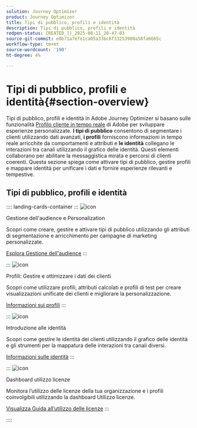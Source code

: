 ```yaml
---
solution: Journey Optimizer
product: Journey Optimizer
title: Tipi di pubblico, profili e identità
description: Tipi di pubblico, profili e identità
redpen-status: CREATED_||_2025-08-11_20-47-03
source-git-commit: e8b71a7efe1ca05a33bc6f33253900a58fa6665c
workflow-type: tm+mt
source-wordcount: '190'
ht-degree: 4%

---
```



# Tipi di pubblico, profili e identità{#section-overview}

Tipi di pubblico, profili e identità in Adobe Journey Optimizer si basano sulle funzionalità [Profilo cliente in tempo reale](https://experienceleague.adobe.com/en/docs/experience-platform/profile/home) di Adobe per sviluppare esperienze personalizzate. **I tipi di pubblico** consentono di segmentare i clienti utilizzando dati avanzati, **i profili** forniscono informazioni in tempo reale arricchite da comportamenti e attributi e **le identità** collegano le interazioni tra canali utilizzando il grafico delle identità. Questi elementi collaborano per abilitare la messaggistica mirata e percorsi di clienti coerenti. Questa sezione spiega come attivare tipi di pubblico, gestire profili e mappare identità per unificare i dati e fornire esperienze rilevanti e tempestive.

## Tipi di pubblico, profili e identità

:::: landing-cards-container
:::
![icon](https://cdn.experienceleague.adobe.com/icons/bullseye.svg)

Gestione dell&#39;audience e Personalization

Scopri come creare, gestire e attivare tipi di pubblico utilizzando gli attributi di segmentazione e arricchimento per campagne di marketing personalizzate.

[Esplora Gestione dell&#39;audience](audiences-landing-page.md)
:::

:::
![icon](https://cdn.experienceleague.adobe.com/icons/user-circle.svg)

Profili: Gestire e ottimizzare i dati dei clienti

Scopri come utilizzare profili, attributi calcolati e profili di test per creare visualizzazioni unificate dei clienti e migliorare la personalizzazione.

[Informazioni sui profili](profiles-landing-page.md)
:::

:::
![icon](https://cdn.experienceleague.adobe.com/icons/fingerprint.svg)

Introduzione alle identità

Scopri come gestire le identità dei clienti utilizzando il grafico delle identità e gli strumenti per la mappatura delle interazioni tra canali diversi.

[Informazioni sulle identità](../using/audience/get-started-identity.md)
:::

:::
![icon](https://cdn.experienceleague.adobe.com/icons/chart-line.svg)

Dashboard utilizzo licenze

Monitora l’utilizzo delle licenze della tua organizzazione e i profili coinvolgibili utilizzando la dashboard Utilizzo licenze.

[Visualizza Guida all’utilizzo delle licenze](../using/audience/license-usage.md)
:::

::::
